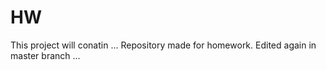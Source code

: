 # HW
This project will conatin ... 
Repository made for homework.
Edited again in master branch ... 